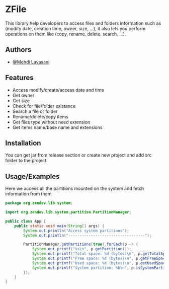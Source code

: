 # ZFile

This library help developers to access files and folders information such as (modify date, creation time, owner, size, ...), it also lets you perform operations on them like (copy, rename, delete, search, ...).

## Authors

- [@Mehdi Lavasani](https://github.com/zendevMehdi)


## Features

- Access modify/create/access date and time
- Get owner
- Get size
- Check for file/folder existance
- Search a file or folder
- Rename/delete/copy items
- Get files type without need extension
- Get items name/base name and extensions

## Installation

You can get jar from release section or create new project and add src folder to the project.


## Usage/Examples

Here we access all the partitions mounted on the system and fetch information from them.

```java
package org.zendev.lib.system;

import org.zendev.lib.system.partition.PartitionManager;

public class App {
    public static void main(String[] args) {
        System.out.println("Access system partitions");
        System.out.println("----------------------------------");

        PartitionManager.getPartitions(true).forEach(p -> {
            System.out.printf("%s\n", p.getPartition());
            System.out.printf("Total space: %d (bytes)\n", p.getTotalSpace());
            System.out.printf("Free space: %d (bytes)\n", p.getFreeSpace());
            System.out.printf("Used space: %d (bytes)\n", p.getUsedSpace());
            System.out.printf("System partition: %b\n", p.isSystemPartition());
        });
    }
}
```
